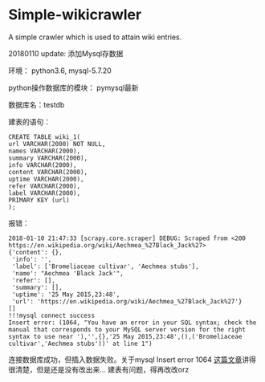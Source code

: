 # Simple-wikicrawler
A simple crawler which is used to attain wiki entries.

20180110  update: 添加Mysql存数据

环境： python3.6, mysql-5.7.20

python操作数据库的模块： pymysql最新

数据库名：testdb

建表的语句：
``` 
CREATE TABLE wiki_1(
url VARCHAR(2000) NOT NULL,
names VARCHAR(2000),
summary VARCHAR(2000),
info VARCHAR(2000),
content VARCHAR(2000),
uptime VARCHAR(2000),
refer VARCHAR(2000),
label VARCHAR(2000),
PRIMARY KEY (url)
);
``` 

报错：
``` 
2018-01-10 21:47:33 [scrapy.core.scraper] DEBUG: Scraped from <200 https://en.wikipedia.org/wiki/Aechmea_%27Black_Jack%27>
{'content': {},
 'info': '',
 'label': ['Bromeliaceae cultivar', 'Aechmea stubs'],
 'name': "Aechmea 'Black Jack'",
 'refer': [],
 'summary': [],
 'uptime': '25 May 2015,23:48',
 'url': 'https://en.wikipedia.org/wiki/Aechmea_%27Black_Jack%27'}
[]
!!!mysql connect success
Insert error: (1064, "You have an error in your SQL syntax; check the manual that corresponds to your MySQL server version for the right syntax to use near '),'',{},'25 May 2015,23:48',(),('Bromeliaceae cultivar','Aechmea stubs'))' at line 1")
``` 
连接数据库成功，但插入数据失败。关于mysql Insert error 1064 [这篇文章](https://www.inmotionhosting.com/support/website/database-troubleshooting/error-1064)讲得很清楚，但是还是没有改出来...
建表有问题，得再改改orz


